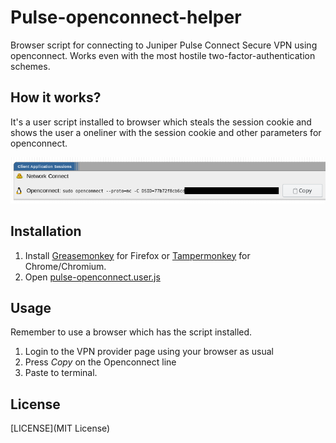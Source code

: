 <!-- -*- mode: markdown; -*- -->
# Pulse-openconnect-helper

Browser script for connecting to Juniper Pulse Connect Secure VPN
using openconnect. Works even with the most hostile
two-factor-authentication schemes.

## How it works?

It's a user script installed to browser which steals the session cookie and shows the user a oneliner with the session cookie and other parameters for openconnect.

![Screenshot](screenshot.png)

## Installation

1. Install [Greasemonkey](https://addons.mozilla.org/fi/firefox/addon/greasemonkey/) for Firefox or [Tampermonkey](https://chrome.google.com/webstore/detail/tampermonkey/dhdgffkkebhmkfjojejmpbldmpobfkfo) for Chrome/Chromium.
2. Open [pulse-openconnect.user.js](pulse-openconnect.user.js)

## Usage

Remember to use a browser which has the script installed.

1. Login to the VPN provider page using your browser as usual
2. Press *Copy* on the Openconnect line
3. Paste to terminal.

## License

[LICENSE](MIT License)
